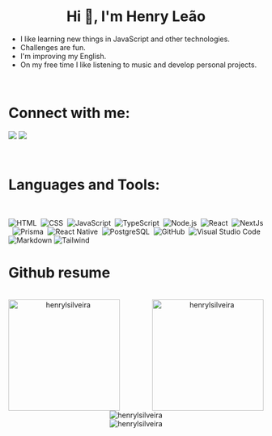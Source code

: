 <h1 align="center">Hi 👋, I'm Henry Leão</h1>

- I like learning new things in JavaScript and other technologies.
- Challenges are fun.
- I'm improving my English.
- On my free time I like listening to music and develop personal projects.

<br>

<h1 align="left">Connect with me:</h1>

<p align="left">
  <a href="https://www.linkedin.com/in/henry-le%C3%A3o-a09291193/"><img src="https://img.shields.io/badge/linkedin-0077B5.svg?style=for-the-badge&logo=linkedin&logoColor=ffffff"/></a>
   <a href="mailto:henrylsilveira@gmail.com?subject=[GitHub]%20🔥%20profile%20contact&body=Hello"><img src="https://img.shields.io/badge/e‑mail-D14836.svg?style=for-the-badge&logo=GMail&logoColor=ffffff"/></a>

</p>

<br>
<h1 align="left">Languages and Tools:</h1>

<br>
<div>
  
  ![HTML](https://img.shields.io/badge/-HTML-0D1117?style=flat&logo=HTML5)&nbsp;
  ![CSS](https://img.shields.io/badge/-CSS-0D1117?style=flat&logo=CSS3&logoColor=1572B6)&nbsp;
  ![JavaScript](https://img.shields.io/badge/-JavaScript-0D1117?style=flat&logo=javascript)&nbsp;
  ![TypeScript](https://img.shields.io/badge/-TypeScript-0D1117?style=flat&logo=typescript)&nbsp;
  ![Node.js](https://img.shields.io/badge/-Node.js-0D1117?style=flat&logo=node.js)&nbsp;
  ![React](https://img.shields.io/badge/-React-0D1117?style=flat&logo=react)&nbsp;
  ![NextJs](https://img.shields.io/badge/-NextJs-0D1117?style=flat&logo=nextdotjs)&nbsp;
  ![Prisma](https://img.shields.io/badge/-Prisma-0D1117?style=flat&logo=prisma)&nbsp;
  ![React Native](https://img.shields.io/badge/-React%20Native-0D1117?style=flat&logo=react)&nbsp;
  ![PostgreSQL](https://img.shields.io/badge/-PostgreSQL-0D1117?style=flat&logo=postgresql)&nbsp;
  ![GitHub](https://img.shields.io/badge/-GitHub-0D1117?style=flat&logo=github)&nbsp;
  ![Visual Studio Code](https://img.shields.io/badge/-VS%20Code-0D1117?style=flat&logo=visual-studio-code&logoColor=007ACC)&nbsp;
  ![Markdown](https://img.shields.io/badge/-Markdown-0D1117?style=flat&logo=markdown)
  ![Tailwind](https://img.shields.io/badge/-Tailwind-0D1117?style=flat&logo=tailwindcss)

</div>
<h1 align="left">Github resume</h1>

<br>

<div align="center">
<a><img height=220 align="left"
      src="https://github-readme-stats.vercel.app/api/top-langs/?username=henrylsilveira&langs_count=10&theme=gotham&border_radius=8.5&hide_border=true&layout=compact&bg_color=43,020024,0c3c0d"
      alt="henrylsilveira" /></a>
<a><img height=220 align="right" src="https://github-readme-stats.vercel.app/api?username=henrylsilveira&show_icons=true&locale=en&text_color=ffffff&repo=convoychat0&theme=gotham&border_radius=8.5&hide_border=true&bg_color=43,020024,0c3c0d"
      alt="henrylsilveira" /></a>
 
        
</div>
<div align="center">
 <a><img align="center"src="https://github-readme-streak-stats.herokuapp.com/?user=henrylsilveira&theme=dark&date_format=M%20j%5B%2C%20Y%5D0&theme=gotham&border_radius=8.5&hide_border=true&bg_color=43,020024,0c3c0d" alt="henrylsilveira" /></a>
</div>
<div align="center">
  <img align="center" src="https://github.com/henrylsilveira/henrylsilveira/blob/output/github-contribution-grid-snake.svg" alt="henrylsilveira" />
</div>
